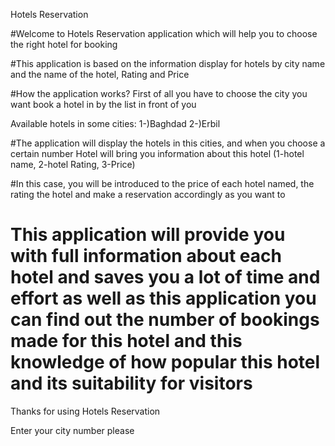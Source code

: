Hotels Reservation

#Welcome to Hotels Reservation application which will help you to choose the right hotel for booking 

#This application is based on the information display for hotels by city name and the name of the hotel, Rating and Price

#How the application works?
First of all you have to choose the city you want book a hotel in by the list in front of you 

Available hotels in some cities:
1-)Baghdad 
2-)Erbil

#The application will display the hotels in this cities, and when you choose a certain number Hotel will bring you information about this hotel (1-hotel name, 2-hotel Rating, 3-Price)

#In this case, you will be introduced to the price of each hotel named, the rating 
the hotel and make a reservation accordingly as you want to

# This application will provide you with full information about each hotel and saves you a lot of time and effort as well as this application you can find out the number of bookings made for this hotel and this knowledge of how popular this hotel and its suitability for visitors

Thanks for using Hotels Reservation

Enter your city number please